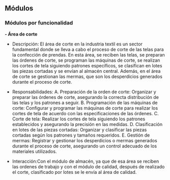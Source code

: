 ## Módulos

### Módulos por funcionalidad

**- Área de corte**

  - Descripción: El área de corte en la industria textil es un sector fundamental donde se lleva a cabo el proceso de corte de las telas para la confección de prendas. En esta área, se reciben las telas, se preparan las órdenes de corte, se programan las máquinas de corte, se realizan los cortes de tela siguiendo patrones específicos, se clasifican en lotes las piezas cortadas y se envían al almacén central. Además, en el área de corte se gestionan las mermas, que son los desperdicios generados durante el proceso de corte.
    
  - Responsabilidades:
    A.	Preparación de la orden de corte: Organizar y preparar las órdenes de corte, asegurando la correcta distribución de las telas y los patrones a seguir.
    B.	Programación de las máquinas de corte: Configurar y programar las máquinas de corte para realizar los cortes de tela de acuerdo con las especificaciones de las órdenes.
    C.	Corte de tela: Realizar los cortes de tela siguiendo los patrones establecidos y asegurando la precisión en las medidas.
    D.	Clasificación en lotes de las piezas cortadas: Organizar y clasificar las piezas cortadas según los patrones y tamaños requeridos.
    E.	Gestión de mermas: Registrar y gestionar los desperdicios o mermas generados durante el proceso de corte, asegurando un control adecuado de los materiales utilizados.
    
  - Interacción:Con el módulo de almacén, ya que de esa área se reciben las ordenes de trabajo y con el módulo de calidad, después de realizado el corte, clasificado por lotes se le envía al área de calidad.
